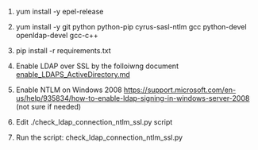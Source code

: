 1. yum install -y epel-release

2. yum install -y git python python-pip cyrus-sasl-ntlm gcc python-devel openldap-devel gcc-c++

3. pip install -r requirements.txt

4. Enable LDAP over SSL by the folloiwng document [enable_LDAPS_ActiveDirectory.md](enable_LDAPS_ActiveDirectory.md)

4. Enable NTLM on Windows 2008 https://support.microsoft.com/en-us/help/935834/how-to-enable-ldap-signing-in-windows-server-2008 (not sure if needed)

6. Edit ./check_ldap_connection_ntlm_ssl.py script

7. Run the script: check_ldap_connection_ntlm_ssl.py
